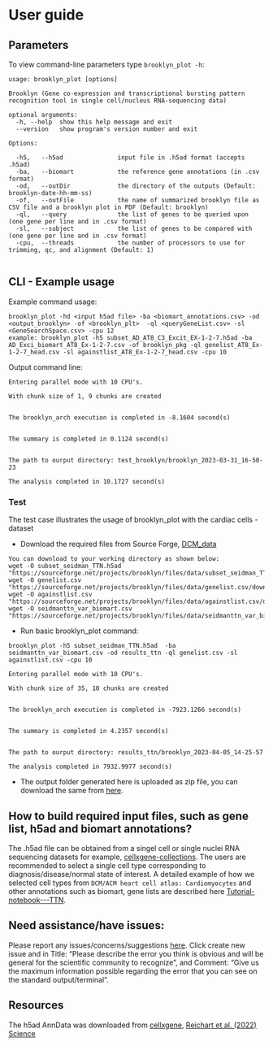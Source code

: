 # User guide

## Parameters

To view command-line parameters type `brooklyn_plot -h`:
```
usage: brooklyn_plot [options]

Brooklyn (Gene co-expression and transcriptional bursting pattern recognition tool in single cell/nucleus RNA-sequencing data)

optional arguments:
  -h, --help  show this help message and exit
  --version   show program's version number and exit

Options:

  -h5,   --h5ad               input file in .h5ad format (accepts .h5ad)
  -ba,   --biomart            the reference gene annotations (in .csv format)
  -od,   --outDir             the directory of the outputs (Default: brooklyn-date-hh-mm-ss)
  -of,   --outFile            the name of summarized brooklyn file as CSV file and a brooklyn plot in PDF (Default: brooklyn)
  -ql,   --query              the list of genes to be queried upon (one gene per line and in .csv format)
  -sl,   --subject            the list of genes to be compared with (one gene per line and in .csv format)
  -cpu,  --threads            the number of processors to use for trimming, qc, and alignment (Default: 1)
  
```

## CLI - Example usage 

Example command usage:
```
brooklyn_plot -hd <input h5ad file> -ba <biomart_annotations.csv> -od <output_brooklyn> -of <brooklyn_plt>  -ql <queryGeneList.csv> -sl <GeneSearchSpace.csv> -cpu 12  
example: brooklyn_plot -h5 subset_AD_AT8_C3_Excit_EX-1-2-7.h5ad -ba AD_Exci_biomart_AT8_Ex-1-2-7.csv -of brooklyn_pkg -ql genelist_AT8_Ex-1-2-7_head.csv -sl againstlist_AT8_Ex-1-2-7_head.csv -cpu 10
```
Output command line:
```
Entering parallel mode with 10 CPU's.

With chunk size of 1, 9 chunks are created


The brooklyn_arch execution is completed in -8.1604 second(s)


The summary is completed in 0.1124 second(s)


The path to ourput directory: test_brooklyn/brooklyn_2023-03-31_16-50-23

The analysis completed in 10.1727 second(s)

```

### Test 
The test case illustrates the usage of brooklyn_plot with the cardiac cells - dataset  

- Download the required files from Source Forge, [DCM_data](https://sourceforge.net/projects/brooklyn/files/data/)
```
You can download to your working directory as shown below:
wget -O subset_seidman_TTN.h5ad "https://sourceforge.net/projects/brooklyn/files/data/subset_seidman_TTN.h5ad/download"
wget -O genelist.csv "https://sourceforge.net/projects/brooklyn/files/data/genelist.csv/download"
wget -O againstlist.csv "https://sourceforge.net/projects/brooklyn/files/data/againstlist.csv/download"
wget -O seidmanttn_var_biomart.csv "https://sourceforge.net/projects/brooklyn/files/data/seidmanttn_var_biomart.csv/download"
```
- Run basic brooklyn_plot command: 
```
brooklyn_plot -h5 subset_seidman_TTN.h5ad  -ba seidmanttn_var_biomart.csv -od results_ttn -ql genelist.csv -sl againstlist.csv -cpu 10

Entering parallel mode with 10 CPU's.

With chunk size of 35, 10 chunks are created


The brooklyn_arch execution is completed in -7923.1266 second(s)


The summary is completed in 4.2357 second(s)


The path to ourput directory: results_ttn/brooklyn_2023-04-05_14-25-57

The analysis completed in 7932.9977 second(s)
```
- The output folder generated here is uploaded as zip file, you can download the same from [here](https://sourceforge.net/projects/brooklyn/files/data/results_ttn.zip/download).

## How to build required input files, such as gene list, h5ad and biomart annotations? 
The .h5ad file can be obtained from a singel cell or single nuclei RNA sequencing datasets for example, [cellxgene-collections](https://cellxgene.cziscience.com/collections). The users are recommended to select a single cell type corresponding to diagnosis/disease/normal state of interest. A detailed example of how we selected cell types from `DCM/ACM heart cell atlas: Cardiomyocytes` and other annotations such as biomart, gene lists are described here [Tutorial-notebook---TTN](https://brooklyn-plot.readthedocs.io/en/latest/notebooks/example_TTN_CV_DCM.html#Tutorial-notebook---TTN).

## Need assistance/have issues: 
Please report any issues/concerns/suggestions [here](https://github.com/arunhpatil/brooklyn/issues). Click create new issue and in Title: “Please describe the error you think is obvious and will be general for the scientific community to recognize”, and Comment: “Give us the maximum information possible regarding the error that you can see on the standard output/terminal”.

## Resources 
The h5ad AnnData was downloaded from [cellxgene](https://cellxgene.cziscience.com/collections/e75342a8-0f3b-4ec5-8ee1-245a23e0f7cb), [Reichart et al. (2022) Science](https://www.science.org/doi/10.1126/science.abo1984)
